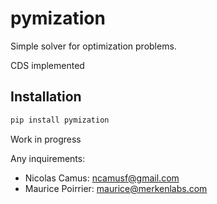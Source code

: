 # pymization
Simple solver for optimization problems.

CDS implemented
## Installation

```bash
pip install pymization
```

Work in progress

Any inquirements:

- Nicolas Camus: ncamusf@gmail.com
- Maurice Poirrier: maurice@merkenlabs.com
